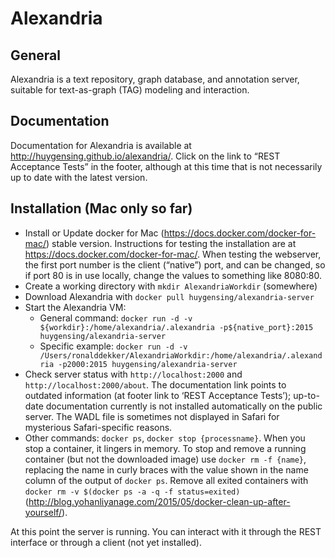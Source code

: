 # Alexandria

## General

Alexandria is a text repository, graph database, and annotation server, suitable for text-as-graph (TAG) modeling and interaction. 

## Documentation

Documentation for Alexandria is available at <http://huygensing.github.io/alexandria/>. Click on the link to “REST Acceptance Tests” in the footer, although at this time that is not necessarily up to date with the latest version.

## Installation (Mac only so far)

* Install or Update docker for Mac (<https://docs.docker.com/docker-for-mac/>) stable version. Instructions for testing the installation are at <https://docs.docker.com/docker-for-mac/>. When testing the webserver, the first port number is the client (“native”) port, and can be changed, so if port 80 is in use locally, change the values to something like 8080:80.
* Create a working directory with `mkdir AlexandriaWorkdir` (somewhere)
* Download Alexandria with `docker pull huygensing/alexandria-server`
* Start the Alexandria VM:
	* General command: `docker run -d -v ${workdir}:/home/alexandria/.alexandria -p${native_port}:2015 huygensing/alexandria-server`
	* Specific example: `docker run -d -v /Users/ronalddekker/AlexandriaWorkdir:/home/alexandria/.alexandria -p2000:2015 huygensing/alexandria-server`
* Check server status with `http://localhost:2000` and `http://localhost:2000/about`. The documentation link points to outdated information (at footer link to ‘REST Acceptance Tests’); up-to-date documentation currently is not installed automatically on the public server. The WADL file is sometimes not displayed in Safari for mysterious Safari-specific reasons.
* Other commands: `docker ps`, `docker stop {processname}`. When you stop a container, it lingers in memory. To stop and remove a running container (but not the downloaded image) use `docker rm -f {name}`, replacing the name in curly braces with the value shown in the name column of the output of `docker ps`.  Remove all exited containers with `docker rm -v $(docker ps -a -q -f status=exited)` (<http://blog.yohanliyanage.com/2015/05/docker-clean-up-after-yourself/>).

At this point the server is running. You can interact with it through the REST interface or through a client (not yet installed).
